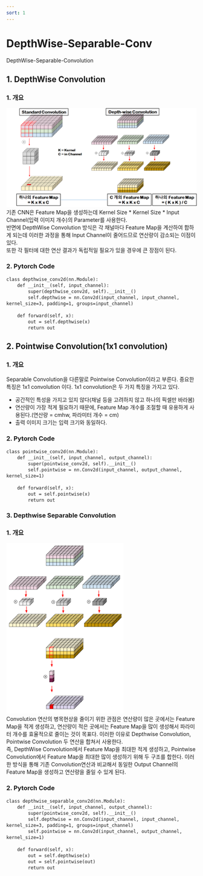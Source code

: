 ```yaml
---
sort: 1
---
```


# DepthWise-Separable-Conv  
DepthWise-Separable-Convolution  

## 1. DepthWise Convolution  
### 1. 개요  
![DepthWise-Convolution 연산](../../static/DepthWise-Separable-Conv/DepthWise-Conv.png)  
기존 CNN은 Feature Map을 생성하는데 Kernel Size * Kernel Size * Input Channel(입력 이미지 개수)의 Parameter를 사용한다.  
반면에 DepthWise Convolution 방식은 각 채널마다 Feature Map을 계산하여 합하게 되는데 이러한 과정을 통해 Input Channel이 줄어드므로 연산량이 감소되는 이점이 있다.  
또한 각 필터에 대한 연산 결과가 독립적일 필요가 있을 경우에 큰 장점이 된다.  

### 2. Pytorch Code  
```{.python}
class depthwise_conv2d(nn.Module):
    def __init__(self, input_channel):
        super(depthwise_conv2d, self).__init__()
        self.depthwise = nn.Conv2d(input_channel, input_channel, kernel_size=3, padding=1, groups=input_channel)

    def forward(self, x):
        out = self.depthwise(x)
        return out
```  

## 2. Pointwise Convolution(1x1 convolution)  
### 1. 개요  
Separable Convolution을 다른말로 Pointwise Convolution이라고 부른다. 중요한 특징은 1x1 convolution 이다. 1x1 convolution은 두 가지 특징을 가지고 있다.  
- 공간적인 특성을 가지고 있지 않다(채널 등을 고려하지 않고 하나의 픽셀만 바라봄)  
- 연산량이 가장 적게 필요하기 때문에, Feature Map 개수를 조절할 때 유용하게 사용된다.(연산량 = cmhw, 파라미터 개수 = cm)  
- 출력 이미지 크기는 입력 크기와 동일하다.  

### 2. Pytorch Code  
```{.python}
class pointwise_conv2d(nn.Module):
    def __init__(self, input_channel, output_channel):
        super(pointwise_conv2d, self).__init__()
        self.pointwise = nn.Conv2d(input_channel, output_channel, kernel_size=1)

    def forward(self, x):
        out = self.pointwise(x)
        return out
```  

### 3. Depthwise Separable Convolution  
### 1. 개요  
![Depthwise Separable Convolution](../../static/DepthWise-Separable-Conv/DepthWise-Separable-Conv.png)  
Convolution 연산의 병목현상을 줄이기 위한 관점은 연산량이 많은 곳에서는 Feature Map을 적게 생성하고, 연산량이 적은 곳에서는 Feature Map을 많이 생성해서 파라미터 개수를 효율적으로 줄이는 것이 목표다. 이러한 이유로 Depthwise Convolution, Pointwise Convolution 두 연산을 합쳐서 사용한다.  
즉, DepthWise Convolution에서 Feature Map을 최대한 적게 생성하고, Pointwise Convolution에서 Feature Map을 최대한 많이 생성하기 위해 두 구조를 합한다. 이러한 방식을 통해 기존 Convolution연산과 비교해서 동일한 Output Channel의 Feature Map을 생성하고 연산량을 줄일 수 있게 된다.

### 2. Pytorch Code  
```{.python}
class depthwise_separable_conv2d(nn.Module):
    def __init__(self, input_channel, output_channel):
        super(pointwise_conv2d, self).__init__()
        self.depthwise = nn.Conv2d(input_channel, input_channel, kernel_size=3, padding=1, groups=input_channel)
        self.pointwise = nn.Conv2d(input_channel, output_channel, kernel_size=1)

    def forward(self, x):
        out = self.depthwise(x)
        out = self.pointwise(out)
        return out
```  